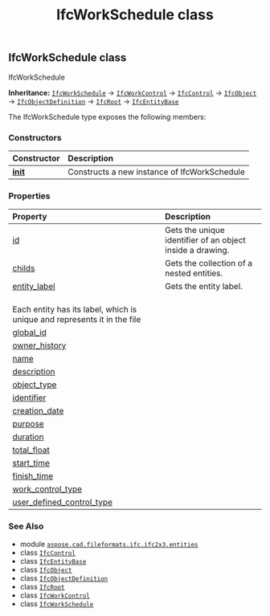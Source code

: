 ﻿---
title: IfcWorkSchedule class
second_title: Aspose.CAD for Python via .NET API References
description: 
type: docs
weight: 6510
url: /python-net/aspose.cad.fileformats.ifc.ifc2x3.entities/ifcworkschedule/
is_root: false
---

## IfcWorkSchedule class

IfcWorkSchedule



**Inheritance:** [`IfcWorkSchedule`](/cad/python-net/aspose.cad.fileformats.ifc.ifc2x3.entities/ifcworkschedule) → 
[`IfcWorkControl`](/cad/python-net/aspose.cad.fileformats.ifc.ifc2x3.entities/ifcworkcontrol) → 
[`IfcControl`](/cad/python-net/aspose.cad.fileformats.ifc.ifc2x3.entities/ifccontrol) → 
[`IfcObject`](/cad/python-net/aspose.cad.fileformats.ifc.ifc2x3.entities/ifcobject) → 
[`IfcObjectDefinition`](/cad/python-net/aspose.cad.fileformats.ifc.ifc2x3.entities/ifcobjectdefinition) → 
[`IfcRoot`](/cad/python-net/aspose.cad.fileformats.ifc.ifc2x3.entities/ifcroot) → 
[`IfcEntityBase`](/cad/python-net/aspose.cad.fileformats.ifc/ifcentitybase)



The IfcWorkSchedule type exposes the following members:

### Constructors
| Constructor | Description |
| :- | :- |
| [__init__](/cad/python-net/aspose.cad.fileformats.ifc.ifc2x3.entities/ifcworkschedule/__init__/#) | Constructs a new instance of IfcWorkSchedule |


### Properties
| Property | Description |
| :- | :- |
| [id](/cad/python-net/aspose.cad.fileformats.ifc.ifc2x3.entities/ifcworkschedule/id) | Gets the unique identifier of an object inside a drawing. |
| [childs](/cad/python-net/aspose.cad.fileformats.ifc.ifc2x3.entities/ifcworkschedule/childs) | Gets the collection of a nested entities. |
| [entity_label](/cad/python-net/aspose.cad.fileformats.ifc.ifc2x3.entities/ifcworkschedule/entity_label) | Gets the entity label.<br/>Each entity has its label, which is unique and represents it in the file |
| [global_id](/cad/python-net/aspose.cad.fileformats.ifc.ifc2x3.entities/ifcworkschedule/global_id) |  |
| [owner_history](/cad/python-net/aspose.cad.fileformats.ifc.ifc2x3.entities/ifcworkschedule/owner_history) |  |
| [name](/cad/python-net/aspose.cad.fileformats.ifc.ifc2x3.entities/ifcworkschedule/name) |  |
| [description](/cad/python-net/aspose.cad.fileformats.ifc.ifc2x3.entities/ifcworkschedule/description) |  |
| [object_type](/cad/python-net/aspose.cad.fileformats.ifc.ifc2x3.entities/ifcworkschedule/object_type) |  |
| [identifier](/cad/python-net/aspose.cad.fileformats.ifc.ifc2x3.entities/ifcworkschedule/identifier) |  |
| [creation_date](/cad/python-net/aspose.cad.fileformats.ifc.ifc2x3.entities/ifcworkschedule/creation_date) |  |
| [purpose](/cad/python-net/aspose.cad.fileformats.ifc.ifc2x3.entities/ifcworkschedule/purpose) |  |
| [duration](/cad/python-net/aspose.cad.fileformats.ifc.ifc2x3.entities/ifcworkschedule/duration) |  |
| [total_float](/cad/python-net/aspose.cad.fileformats.ifc.ifc2x3.entities/ifcworkschedule/total_float) |  |
| [start_time](/cad/python-net/aspose.cad.fileformats.ifc.ifc2x3.entities/ifcworkschedule/start_time) |  |
| [finish_time](/cad/python-net/aspose.cad.fileformats.ifc.ifc2x3.entities/ifcworkschedule/finish_time) |  |
| [work_control_type](/cad/python-net/aspose.cad.fileformats.ifc.ifc2x3.entities/ifcworkschedule/work_control_type) |  |
| [user_defined_control_type](/cad/python-net/aspose.cad.fileformats.ifc.ifc2x3.entities/ifcworkschedule/user_defined_control_type) |  |



### See Also
* module [`aspose.cad.fileformats.ifc.ifc2x3.entities`](..)
* class [`IfcControl`](/cad/python-net/aspose.cad.fileformats.ifc.ifc2x3.entities/ifccontrol)
* class [`IfcEntityBase`](/cad/python-net/aspose.cad.fileformats.ifc/ifcentitybase)
* class [`IfcObject`](/cad/python-net/aspose.cad.fileformats.ifc.ifc2x3.entities/ifcobject)
* class [`IfcObjectDefinition`](/cad/python-net/aspose.cad.fileformats.ifc.ifc2x3.entities/ifcobjectdefinition)
* class [`IfcRoot`](/cad/python-net/aspose.cad.fileformats.ifc.ifc2x3.entities/ifcroot)
* class [`IfcWorkControl`](/cad/python-net/aspose.cad.fileformats.ifc.ifc2x3.entities/ifcworkcontrol)
* class [`IfcWorkSchedule`](/cad/python-net/aspose.cad.fileformats.ifc.ifc2x3.entities/ifcworkschedule)
